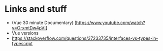 # Links and stuff
- (Vue 30 minute Documentary) [https://www.youtube.com/watch?v=OrxmtDw4pVI]
- Vue versions
- https://stackoverflow.com/questions/37233735/interfaces-vs-types-in-typescript